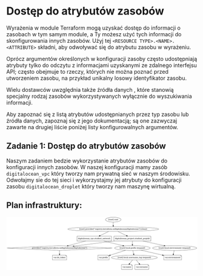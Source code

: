 # Dostęp do atrybutów zasobów

Wyrażenia w module Terraform mogą uzyskać dostęp do informacji o zasobach w tym samym module, a Ty możesz użyć tych informacji do skonfigurowania innych zasobów. Użyj tej `<RESOURCE TYPE>.<NAME>.<ATTRIBUTE>` składni, aby odwoływać się do atrybutu zasobu w wyrażeniu.

Oprócz argumentów określonych w konfiguracji zasoby często udostępniają atrybuty tylko do odczytu z informacjami uzyskanymi ze zdalnego interfejsu API; często obejmuje to rzeczy, których nie można poznać przed utworzeniem zasobu, na przykład unikalny losowy identyfikator zasobu.

Wielu dostawców uwzględnia także źródła danych , które stanowią specjalny rodzaj zasobów wykorzystywanych wyłącznie do wyszukiwania informacji.

Aby zapoznać się z listą atrybutów udostępnianych przez typ zasobu lub źródła danych, zapoznaj się z jego dokumentacją; są one zazwyczaj zawarte na drugiej liście poniżej listy konfigurowalnych argumentów.

## Zadanie 1: Dostęp do atrybutów zasobów
Naszym zadaniem bedzie wykorzystanie atrybutów zasobów do konfiguracji innych zasobów.
W naszej konfiguracji mamy zasób `digitalocean_vpc` który tworzy nam prywatną sieć w naszym środowisku. Odwołajmy sie do tej sieci i wykorzystajmy jej atrybuty do konfiguracji zasobu `digitalocean_droplet` który tworzy nam maszynę wirtualną.

## Plan infrastruktury:
![PNG GRAPH](/001_terraform_workflow/006_resources_to_other/digitalocean_example/graph.png "Przykład graficzny konfiguracji")